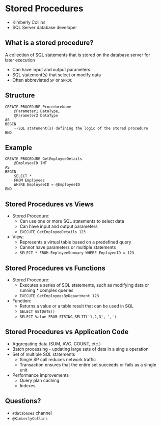 # Stored Procedures
* Kimberly Collins
* SQL Server database developer

## What is a stored procedure?
  A collection of SQL statements that is stored on the database server for later execution
* Can have input and output parameters
* SQL statement(s) that select or modify data
* Often abbreviated `SP` or `SPROC`

## Structure
    CREATE PROCEDURE ProcedureName
        @Parameter1 DataType,
        @Parameter2 DataType
    AS
    BEGIN
        --SQL statement(s) defining the logic of the stored procedure
    END

## Example
    CREATE PROCEDURE GetEmployeeDetails
        @EmployeeID INT
    AS
    BEGIN
        SELECT * 
        FROM Employees 
        WHERE EmployeeID = @EmployeeID
    END

## Stored Procedures vs Views
* Stored Procedure:
    * Can use one or more SQL statements to select data
    * Can have input and output parameters
    * `EXECUTE GetEmployeeDetails 123`
* View:
    * Represents a virtual table based on a predefined query
    * Cannot have parameters or multiple statements
    * `SELECT * FROM EmployeeSummary WHERE EmployeeID = 123`

## Stored Procedures vs Functions
* Stored Procedure: 
    * Executes a series of SQL statements, such as modifying data or running * complex queries
    * `EXECUTE GetEmployeesByDepartment 123`
* Function: 
    * Returns a value or a table result that can be used in SQL
    * `SELECT GETDATE()`
    * `SELECT Value FROM STRING_SPLIT('1,2,3', ',')`

## Stored Procedures vs Application Code
* Aggregating data (SUM, AVG, COUNT, etc.)
* Batch processing - updating large sets of data in a single operation
* Set of multiple SQL statements
    * Single SP call reduces network traffic
    * Transaction ensures that the entire set succeeds or fails as a single unit
* Performance improvements
    * Query plan caching
    * Indexes

## Questions?
* `#databases` channel
* `@KimberlyCollins`
